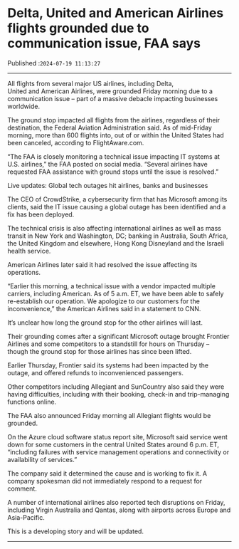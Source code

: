 # Delta, United and American Airlines flights grounded due to communication issue, FAA says

Published :`2024-07-19 11:13:27`

---

All flights from several major US airlines, including Delta, United and American Airlines, were grounded Friday morning due to a communication issue – part of a massive debacle impacting businesses worldwide.

The ground stop impacted all flights from the airlines, regardless of their destination, the Federal Aviation Administration said. As of mid-Friday morning, more than 600 flights into, out of or within the United States had been canceled, according to FlightAware.com.

“The FAA is closely monitoring a technical issue impacting IT systems at U.S. airlines,” the FAA posted on social media. “Several airlines have requested FAA assistance with ground stops until the issue is resolved.”

Live updates: Global tech outages hit airlines, banks and businesses

The CEO of CrowdStrike, a cybersecurity firm that has Microsoft among its clients, said the IT issue causing a global outage has been identified and a fix has been deployed.

The technical crisis is also affecting international airlines as well as mass transit in New York and Washington, DC; banking in Australia, South Africa, the United Kingdom and elsewhere, Hong Kong Disneyland and the Israeli health service.

American Airlines later said it had resolved the issue affecting its operations.

“Earlier this morning, a technical issue with a vendor impacted multiple carriers, including American. As of 5 a.m. ET, we have been able to safely re-establish our operation. We apologize to our customers for the inconvenience,” the American Airlines said in a statement to CNN.

It’s unclear how long the ground stop for the other airlines will last.

Their grounding comes after a significant Microsoft outage brought Frontier Airlines and some competitors to a standstill for hours on Thursday – though the ground stop for those airlines has since been lifted.

Earlier Thursday, Frontier said its systems had been impacted by the outage, and offered refunds to inconvenienced passengers.

Other competitors including Allegiant and SunCountry also said they were having difficulties, including with their booking, check-in and trip-managing functions online.

The FAA also announced Friday morning all Allegiant flights would be grounded.

On the Azure cloud software status report site, Microsoft said service went down for some customers in the central United States around 6 p.m. ET, “including failures with service management operations and connectivity or availability of services.”

The company said it determined the cause and is working to fix it. A company spokesman did not immediately respond to a request for comment.

A number of international airlines also reported tech disruptions on Friday, including Virgin Australia and Qantas, along with airports across Europe and Asia-Pacific.

This is a developing story and will be updated.

---

